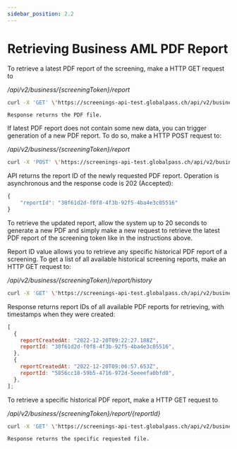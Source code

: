 ```yaml
---
sidebar_position: 2.2
---
```


# Retrieving Business AML PDF Report

To retrieve a latest PDF report of the screening, make a HTTP GET request to

_/api/v2/business/{screeningToken}/report_

```bash title="Example request"
curl -X 'GET' \'https://screenings-api-test.globalpass.ch/api/v2/business/a4101182-f4d8-4ca9-11db-797a726abdbf/report' \-H 'accept: text/plain' \-H 'Authorization: Bearer {your_access_token}'
```

```text title="Example response"
Response returns the PDF file.
```

If latest PDF report does not contain some new data, you can trigger generation of a new PDF report. To do so, make a HTTP POST request to:

_/api/v2/business/{screeningToken}/report_

```bash title="Example request"
curl -X 'POST' \'https://screenings-api-test.globalpass.ch/api/v2/business/1i0404b1-0fe9-4i9a-805c-f41e78de1d0e/report' \-H 'accept: text/plain' \-H 'Authorization: Bearer {your_access_token}'\-d ''
```

API returns the report ID of the newly requested PDF report. Operation is asynchronous and the response code is 202 (Accepted):

```js title="Example response"
{
    "reportId": "30f61d2d-f0f8-4f3b-92f5-4ba4e3c05516"
}
```

To retrieve the updated report, allow the system up to 20 seconds to generate a new PDF and simply make a new request to retrieve the latest PDF report of the screening token like in the instructions above.

Report ID value allows you to retrieve any specific historical PDF report of a screening. To get a list of all available historical screening reports, make an HTTP GET request to:

_/api/v2/business/{screeningToken}/report/history_

```bash title="Example request"
curl -X 'GET' \'https://screenings-api-test.globalpass.ch/api/v2/business/1i0404b1-0fe9-4i9a-805c-f41e78de1d0e/report/history' \-H 'accept: text/plain' \ -H 'Authorization: Bearer {your_access_token}'
```

Response returns report IDs of all available PDF reports for retrieving, with timestamps when they were created:

```js title="Example response"
[
  {
    reportCreatedAt: "2022-12-20T09:22:27.188Z",
    reportId: "30f61d2d-f0f8-4f3b-92f5-4ba4e3c05516",
  },
  {
    reportCreatedAt: "2022-12-20T09:06:57.653Z",
    reportId: "5856cc18-59b5-4716-972d-5eeeefa0bfd0",
  },
];
```

To retrieve a specific historical PDF report, make a HTTP GET request to

_/api/v2/business/{screeningToken}/report/{reportId}_

```bash title="Example request"
curl -X 'GET' \'https://screenings-api-test.globalpass.ch/api/v2/business/1i0404b1-0fe9-4i9a-805c-f41e78de1d0e/report/5856cc18-59b5-4716-972d-5eeeefa0bfd0' \-H 'accept: text/plain' \ -H 'Authorization: Bearer {your_access_token}'
```

```text title="Example response"
Response returns the specific requested file.
```
